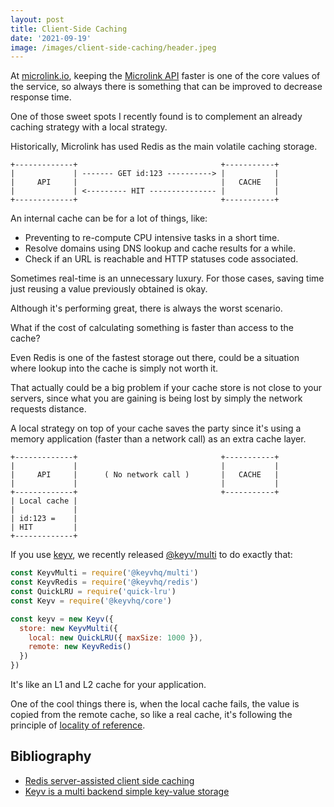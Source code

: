 ```yaml
---
layout: post
title: Client-Side Caching
date: '2021-09-19'
image: /images/client-side-caching/header.jpeg
---
```


At [microlink.io](https://microlink.io), keeping the [Microlink API](https://api.microlink.io) faster is one of the core values of the service, so always there is something that can be improved to decrease response time.

One of those sweet spots I recently found is to complement an already caching strategy with a local strategy.

Historically, Microlink has used Redis as the main volatile caching storage.

```
+-------------+                                +-----------+
|             | ------- GET id:123 ----------> |           |
|     API     |                                |   CACHE   |
|             | <--------- HIT --------------- |           |
+-------------+                                +-----------+
```

An internal cache can be for a lot of things, like:

- Preventing to re-compute CPU intensive tasks in a short time.
- Resolve domains using DNS lookup and cache results for a while.
- Check if an URL is reachable and HTTP statuses code associated.

Sometimes real-time is an unnecessary luxury. For those cases, saving time just reusing a value previously obtained is okay.

Although it's performing great, there is always the worst scenario.

What if the cost of calculating something is faster than access to the cache?

Even Redis is one of the fastest storage out there, could be a situation where lookup into the cache is simply not worth it.

That actually could be a big problem if your cache store is not close to your servers, since what you are gaining is being lost by simply the network requests distance.

A local strategy on top of your cache saves the party since it's using a memory application (faster than a network call) as an extra cache layer.

```
+-------------+                                +-----------+
|             |                                |           |
|     API     |      ( No network call )       |   CACHE   |
|             |                                |           |
+-------------+                                +-----------+
| Local cache |
|             |
| id:123 =    |
| HIT         |
+-------------+
```

If you use [keyv](https://keyvhq.js.org), we recently released [@keyv/multi](https://github.com/microlinkhq/keyv/tree/master/packages/multi) to do exactly that:

```js
const KeyvMulti = require('@keyvhq/multi')
const KeyvRedis = require('@keyvhq/redis')
const QuickLRU = require('quick-lru')
const Keyv = require('@keyvhq/core')

const keyv = new Keyv({
  store: new KeyvMulti({
    local: new QuickLRU({ maxSize: 1000 }),
    remote: new KeyvRedis()
  })
})
```

It's like an L1 and L2 cache for your application. 

One of the cool things there is, when the local cache fails, the value is copied from the remote cache, so like a real cache, it's following the principle of [locality of reference](https://en.wikipedia.org/wiki/Locality_of_reference).

## Bibliography

- [Redis server-assisted client side caching](https://redis.io/topics/client-side-caching)
- [Keyv is a multi backend simple key-value storage](https://keyvhq.js.org)
